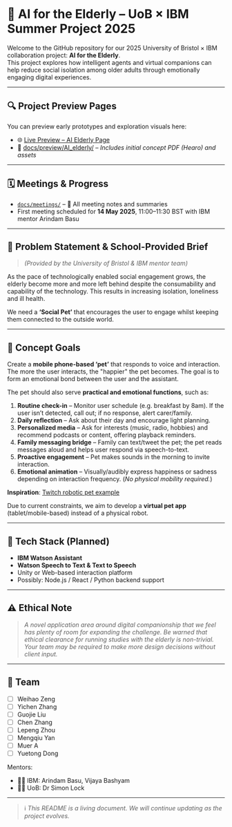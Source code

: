 # 🧠 AI for the Elderly – UoB × IBM Summer Project 2025

Welcome to the GitHub repository for our 2025 University of Bristol × IBM collaboration project: **AI for the Elderly**.  
This project explores how intelligent agents and virtual companions can help reduce social isolation among older adults through emotionally engaging digital experiences.

---

## 🔍 Project Preview Pages

You can preview early prototypes and exploration visuals here:

- 🌐 [Live Preview – AI Elderly Page](https://zengweihaooo.github.io/uob-ibm-ai-elderly/preview/)
- 📄 [docs/preview/AI_elderly/](docs/preview/AI_elderly/) – *Includes initial concept PDF (Hearo) and assets*

---

## 🗓 Meetings & Progress

- [`docs/meetings/`](docs/meetings/) – 📁 All meeting notes and summaries
- First meeting scheduled for **14 May 2025**, 11:00–11:30 BST with IBM mentor Arindam Basu

---

## 🎯 Problem Statement & School-Provided Brief

> *(Provided by the University of Bristol & IBM mentor team)*

As the pace of technologically enabled social engagement grows, the elderly become more and more left behind despite the consumability and capability of the technology. This results in increasing isolation, loneliness and ill health.  

We need a **‘Social Pet’** that encourages the user to engage whilst keeping them connected to the outside world.

---

## 🧩 Concept Goals

Create a **mobile phone-based ‘pet’** that responds to voice and interaction. The more the user interacts, the "happier" the pet becomes. The goal is to form an emotional bond between the user and the assistant.

The pet should also serve **practical and emotional functions**, such as:

1. **Routine check-in** – Monitor user schedule (e.g. breakfast by 8am). If the user isn’t detected, call out; if no response, alert carer/family.
2. **Daily reflection** – Ask about their day and encourage light planning.
3. **Personalized media** – Ask for interests (music, radio, hobbies) and recommend podcasts or content, offering playback reminders.
4. **Family messaging bridge** – Family can text/tweet the pet; the pet reads messages aloud and helps user respond via speech-to-text.
5. **Proactive engagement** – Pet makes sounds in the morning to invite interaction.
6. **Emotional animation** – Visually/audibly express happiness or sadness depending on interaction frequency. (*No physical mobility required.*)

**Inspiration**: [Twitch robotic pet example](http://www.instructables.com/id/Twitch-Your-Robotic-Pet/)

Due to current constraints, we aim to develop a **virtual pet app** (tablet/mobile-based) instead of a physical robot.

---

## 🧠 Tech Stack (Planned)

- **IBM Watson Assistant**
- **Watson Speech to Text & Text to Speech**
- Unity or Web-based interaction platform
- Possibly: Node.js / React / Python backend support

---

## ⚠️ Ethical Note

> *A novel application area around digital companionship that we feel has plenty of room for expanding the challenge. Be warned that ethical clearance for running studies with the elderly is non-trivial. Your team may be required to make more design decisions without client input.*

---

## 👥 Team

- [ ] Weihao Zeng  
- [ ] Yichen Zhang  
- [ ] Guojie Liu  
- [ ] Chen Zhang  
- [ ] Lepeng Zhou  
- [ ] Mengqiu Yan  
- [ ] Muer A  
- [ ] Yuetong Dong

Mentors:  
- 🧑‍🏫 IBM: Arindam Basu, Vijaya Bashyam  
- 🧑‍🎓 UoB: Dr Simon Lock

---

> ℹ️ *This README is a living document. We will continue updating as the project evolves.*